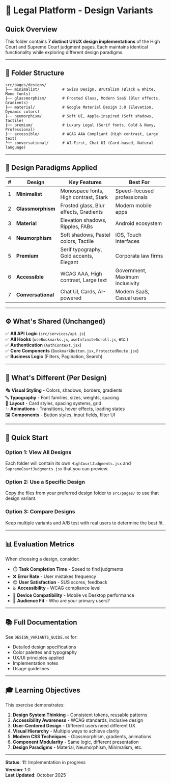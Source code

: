 # 🎨 Legal Platform - Design Variants

## Quick Overview

This folder contains **7 distinct UI/UX design implementations** of the High Court and Supreme Court judgment pages. Each maintains identical functionality while exploring different design paradigms.

---

## 📁 Folder Structure

```
src/pages/designs/
├── minimalist/          # Swiss Design, Brutalism (Black & White, Mono fonts)
├── glassmorphism/       # Frosted Glass, Modern SaaS (Blur effects, Gradients)
├── material/            # Google Material Design 3.0 (Elevation, Dynamic colors)
├── neumorphism/         # Soft UI, Apple-inspired (Soft shadows, Tactile)
├── premium/             # Luxury Legal (Serif fonts, Gold & Navy, Professional)
├── accessible/          # WCAG AAA Compliant (High contrast, Large text)
└── conversational/      # AI-First, Chat UI (Card-based, Natural language)
```

---

## 🎯 Design Paradigms Applied

| # | Design | Key Features | Best For |
|---|--------|--------------|----------|
| 1 | **Minimalist** | Monospace fonts, High contrast, Stark | Speed-focused professionals |
| 2 | **Glassmorphism** | Frosted glass, Blur effects, Gradients | Modern mobile apps |
| 3 | **Material** | Elevation shadows, Ripples, FABs | Android ecosystem |
| 4 | **Neumorphism** | Soft shadows, Pastel colors, Tactile | iOS, Touch interfaces |
| 5 | **Premium** | Serif typography, Gold accents, Elegant | Corporate law firms |
| 6 | **Accessible** | WCAG AAA, High contrast, Large text | Government, Maximum inclusivity |
| 7 | **Conversational** | Chat UI, Cards, AI-powered | Modern SaaS, Casual users |

---

## ⚙️ What's Shared (Unchanged)

✅ **All API Logic** (`src/services/api.js`)  
✅ **All Hooks** (`useBookmarks.js`, `useInfiniteScroll.js`, etc.)  
✅ **Authentication** (`AuthContext.jsx`)  
✅ **Core Components** (`BookmarkButton.jsx`, `ProtectedRoute.jsx`)  
✅ **Business Logic** (Filters, Pagination, Search)

---

## 🎨 What's Different (Per Design)

🎭 **Visual Styling** - Colors, shadows, borders, gradients  
🔤 **Typography** - Font families, sizes, weights, spacing  
📐 **Layout** - Card styles, spacing systems, grid  
✨ **Animations** - Transitions, hover effects, loading states  
🖼️ **Components** - Button styles, input fields, filter UI  

---

## 🚀 Quick Start

### Option 1: View All Designs
Each folder will contain its own `HighCourtJudgments.jsx` and `SupremeCourtJudgments.jsx` that you can preview.

### Option 2: Use a Specific Design
Copy the files from your preferred design folder to `src/pages/` to use that design variant.

### Option 3: Compare Designs
Keep multiple variants and A/B test with real users to determine the best fit.

---

## 📊 Evaluation Metrics

When choosing a design, consider:

- ⏱️ **Task Completion Time** - Speed to find judgments
- ❌ **Error Rate** - User mistakes frequency  
- 😊 **User Satisfaction** - SUS scores, feedback
- ♿ **Accessibility** - WCAG compliance level
- 📱 **Device Compatibility** - Mobile vs Desktop performance
- 🎯 **Audience Fit** - Who are your primary users?

---

## 📚 Full Documentation

See `DESIGN_VARIANTS_GUIDE.md` for:
- Detailed design specifications
- Color palettes and typography
- UX/UI principles applied
- Implementation notes
- Usage guidelines

---

## 🎓 Learning Objectives

This exercise demonstrates:

1. **Design System Thinking** - Consistent tokens, reusable patterns
2. **Accessibility Awareness** - WCAG standards, inclusive design
3. **User-Centered Design** - Different users need different UX
4. **Visual Hierarchy** - Multiple ways to achieve clarity
5. **Modern CSS Techniques** - Glassmorphism, gradients, animations
6. **Component Modularity** - Same logic, different presentation
7. **Design Paradigms** - Material, Neumorphism, Minimalism, etc.

---

**Status**: 🏗️ Implementation in progress  
**Version**: 1.0  
**Last Updated**: October 2025

